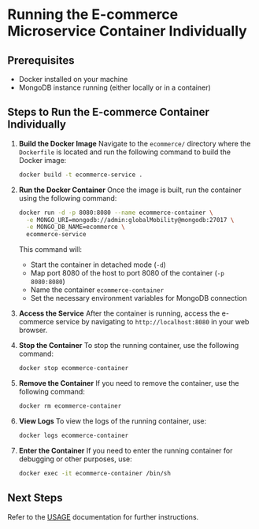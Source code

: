 # Running the E-commerce Microservice Container Individually

## Prerequisites
- Docker installed on your machine
- MongoDB instance running (either locally or in a container)

## Steps to Run the E-commerce Container Individually

1. **Build the Docker Image**
    Navigate to the `ecommerce/` directory where the `Dockerfile` is located and run the following command to build the Docker image:

    ```sh
    docker build -t ecommerce-service .
    ```

2. **Run the Docker Container**
    Once the image is built, run the container using the following command:

    ```sh
    docker run -d -p 8080:8080 --name ecommerce-container \
      -e MONGO_URI=mongodb://admin:globalMobility@mongodb:27017 \
      -e MONGO_DB_NAME=ecommerce \
      ecommerce-service
    ```

    This command will:
    - Start the container in detached mode (`-d`)
    - Map port 8080 of the host to port 8080 of the container (`-p 8080:8080`)
    - Name the container `ecommerce-container`
    - Set the necessary environment variables for MongoDB connection

3. **Access the Service**
    After the container is running, access the e-commerce service by navigating to `http://localhost:8080` in your web browser.

4. **Stop the Container**
    To stop the running container, use the following command:

    ```sh
    docker stop ecommerce-container
    ```

5. **Remove the Container**
    If you need to remove the container, use the following command:

    ```sh
    docker rm ecommerce-container
    ```

6. **View Logs**
    To view the logs of the running container, use:

    ```sh
    docker logs ecommerce-container
    ```

7. **Enter the Container**
    If you need to enter the running container for debugging or other purposes, use:

    ```sh
    docker exec -it ecommerce-container /bin/sh
    ```

## Next Steps

Refer to the [USAGE](usage.md) documentation for further instructions.
